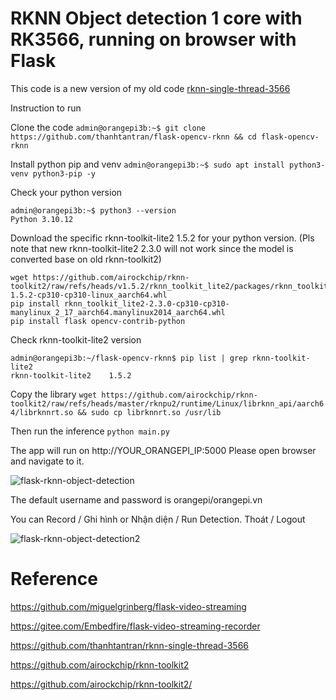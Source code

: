 # RKNN Object detection 1 core with RK3566, running on browser with Flask

This code is a new version of my old code [rknn-single-thread-3566](!https://github.com/thanhtantran/rknn-single-thread-3566) 

Instruction to run

Clone the code
`admin@orangepi3b:~$ git clone https://github.com/thanhtantran/flask-opencv-rknn && cd flask-opencv-rknn`

Install python pip and venv
`admin@orangepi3b:~$ sudo apt install python3-venv python3-pip -y`

Check your python version
```
admin@orangepi3b:~$ python3 --version
Python 3.10.12
```

Download the specific rknn-toolkit-lite2 1.5.2 for your python version. (Pls note that new  rknn-toolkit-lite2 2.3.0 will not work since the model is converted base on old rknn-toolkit2)
```
wget https://github.com/airockchip/rknn-toolkit2/raw/refs/heads/v1.5.2/rknn_toolkit_lite2/packages/rknn_toolkit_lite2-1.5.2-cp310-cp310-linux_aarch64.whl
pip install rknn_toolkit_lite2-2.3.0-cp310-cp310-manylinux_2_17_aarch64.manylinux2014_aarch64.whl
pip install flask opencv-contrib-python 
```

Check rknn-toolkit-lite2 version
```
admin@orangepi3b:~/flask-opencv-rknn$ pip list | grep rknn-toolkit-lite2
rknn-toolkit-lite2    1.5.2
```

Copy the library
`wget https://github.com/airockchip/rknn-toolkit2/raw/refs/heads/master/rknpu2/runtime/Linux/librknn_api/aarch64/librknnrt.so && sudo cp librknnrt.so /usr/lib`

Then run the inference
`python main.py`

The app will run on http://YOUR_ORANGEPI_IP:5000 Please open browser and navigate to it.

![flask-rknn-object-detection](https://github.com/user-attachments/assets/90806c89-2466-4349-93ce-f9c2a9147628)

The default username and password is orangepi/orangepi.vn

You can Record / Ghi hình or Nhận diện / Run Detection. Thoát / Logout

![flask-rknn-object-detection2](https://github.com/user-attachments/assets/ed86a3b3-94f7-44fa-aec5-6ff7d4c1d239)


# Reference

https://github.com/miguelgrinberg/flask-video-streaming

https://gitee.com/Embedfire/flask-video-streaming-recorder

https://github.com/thanhtantran/rknn-single-thread-3566

https://github.com/airockchip/rknn-toolkit2

https://github.com/airockchip/rknn-toolkit2/

